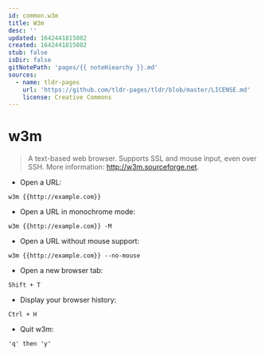```yaml
---
id: common.w3m
title: W3m
desc: ''
updated: 1642441815082
created: 1642441815082
stub: false
isDir: false
gitNotePath: 'pages/{{ noteHiearchy }}.md'
sources:
  - name: tldr-pages
    url: 'https://github.com/tldr-pages/tldr/blob/master/LICENSE.md'
    license: Creative Commons
---
```

# w3m

> A text-based web browser.
> Supports SSL and mouse input, even over SSH.
> More information: <http://w3m.sourceforge.net>.

- Open a URL:

`w3m {{http://example.com}}`

- Open a URL in monochrome mode:

`w3m {{http://example.com}} -M`

- Open a URL without mouse support:

`w3m {{http://example.com}} --no-mouse`

- Open a new browser tab:

`Shift + T`

- Display your browser history:

`Ctrl + H`

- Quit w3m:

`'q' then 'y'`

